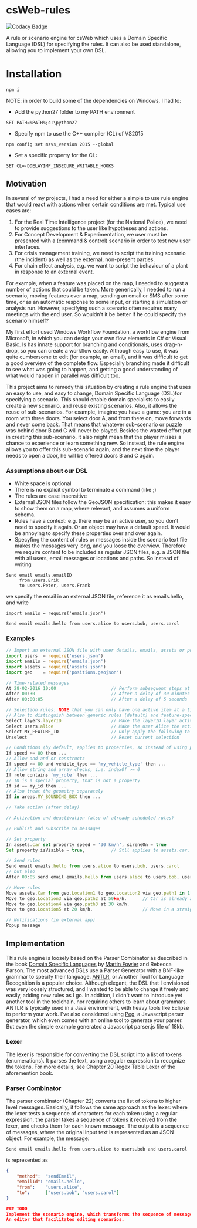 # csWeb-rules

[![Codacy Badge](https://api.codacy.com/project/badge/Grade/efb85676367f40feaad5437ba24fe7c5)](https://www.codacy.com/app/erikvullings/csWeb-rules?utm_source=github.com&utm_medium=referral&utm_content=TNOCS/csWeb-rules&utm_campaign=badger)

A rule or scenario engine for csWeb which uses a Domain Specific Language (DSL) for specifying the rules. It can also be used standalone, allowing you to implement your own DSL.

# Installation

```shell
npm i
```
NOTE: in order to build some of the dependencies on Windows, I had to:
- Add the python27 folder to my PATH environment
```shell
SET PATH=%PATH%;c:\python27
```
- Specify npm to use the C++ compiler (CL) of VS2015
```shell
npm config set msvs_version 2015 --global
```
- Set a specific property for the CL:
```shell
SET CL=-DDELAYIMP_INSECURE_WRITABLE_HOOKS
```

## Motivation
In several of my projects, I had a need for either a simple to use rule engine that would react with actions when certain conditions are met.
Typical use cases are:
1. For the Real Time Intelligence project (for the National Police), we need to provide suggestions to the user like hypotheses and actions.
2. For Concept Development & Experimentation, we user must be presented with a (command & control) scenario in order to test new user interfaces.
3. For crisis management training, we need to script the training scenario (the incident) as well as the external, non-present parties.
4. For chain effect analysis, e.g. we want to script the behaviour of a plant in response to an external event.

For example, when a feature was placed on the map, I needed to suggest a number of actions that could be taken. More generically, I needed to run a scenario, moving features over a map, sending an email or SMS after some time, or as an automatic response to some input, or starting a simulation or analysis run. However, specifying such a scenario often requires many meetings with the end user. So wouldn't it be better if he could specify the scenario himself?

My first effort used Windows Workflow Foundation, a workflow engine from Microsoft, in which you can design your own flow elements in C# or Visual Basic. Is has innate support for branching and conditionals, uses drag-n-drop, so you can create a workflow easily. Although easy to use, it was quite cumbersome to edit (for example, an email), and it was difficult to get a good overview of the complete flow. Especially branching made it difficult to see what was going to happen, and getting a good understanding of what would happen in parallel was difficult too.

This project aims to remedy this situation by creating a rule engine that uses an easy to use, and easy to change, Domain Specific Language (DSL)for specifying a scenario. This should enable domain specialists to easily create a new scenario, and reuse existing scenarios. Also, it allows the reuse of sub-scenarios. For example, imagine you have a game: you are in a room with three doors. You select door A, and from there on, move forwards and never come back. That means that whatever sub-scenario or puzzle was behind door B and C will never be played. Besides the wasted effort put in creating this sub-scenario, it also might mean that the player misses a chance to experience or learn something new. So instead, the rule engine allows you to offer this sub-scenario again, and the next time the player needs to open a door, he will be offered doors B and C again.

### Assumptions about our DSL

* White space is optional
* There is no explicit symbol to terminate a command (like ;)
* The rules are case insensitive
* External JSON files follow the GeoJSON specification: this makes it easy to show them on a map, where relevant, and assumes a uniform schema.
* Rules have a context: e.g. there may be an active user, so you don't need to specify it again. Or an object may have a default speed. It would be annoying to specify these properties over and over again.
* Specyfing the content of rules or messages inside the scenario text file makes the messages very long, and you loose the overview.
Therefore we require content to be included as regular JSON files, e.g. a JSON file with all users, email messages or locations and paths. So  instead of writing
```
Send email emails.emailID
	 from users.Erik
	 to users.Peter, users.Frank
```
we specify the email in an external JSON file, reference it as emails.hello, and write
```
import emails = require('emails.json')

Send email emails.hello from users.alice to users.bob, users.carol
```


### Examples
```javascript
// Import an external JSON file with user details, emails, assets or positions
import users  = require('users.json')
import emails = require('emails.json')
import assets = require('assets.json')
import geo 	  = require('positions.geojson')

// Time-related messages
At 28-02-2016 10:00                     // Perform subsequent steps at a certain time
After 00:30                             // After a delay of 30 minutes
After 00:00:05                          // After a delay of 5 seconds

// Selection rules: NOTE that you can only have one active item at a time
// Also to distinguish between generic rules (default) and feature-specific rules
Select layers.layerID                   // Make the layerID layer active, so subsequent rules apply to it.
Select users.alice                      // Make the user Alice the active user
Select MY_FEATURE_ID					// Only apply the following to item with ID === MY_FEATURE_ID
Unselect								// Reset current selection

// Conditions (by default, applies to properties, so instead of using property speed, just use speed.
If speed >= 80 then ...
// Allow and and or constructs
If speed >= 80 and vehicle_type == 'my_vehicle_type' then ...
// Allow string and array checks, i.e. indexOf >= 0
If role contains 'my_role' then ...
// ID is a special property, that is not a property
If id == my_id then ...
// Also treat the geometry separately
If in areas.MY_BOUNDING_BOX then ...

// Take action (after delay)

// Activation and deactivation (also of already scheduled rules)

// Publish and subscribe to messages

// Set property
In assets.car set property speed = '30 km/h', sireneOn = true
Set property isVisible = true,          // Stll applies to assets.car. It is further assumed there is an active layer, e.g. it was preceded by a Select layers.layerID

// Send rules
Send email emails.hello from users.alice to users.bob, users.carol
// but also
After 00:05 send email emails.hello from users.alice to users.bob, users.carol

// Move rules
Move assets.Car from geo.Location1 to geo.Location2 via geo.path1 in 1 hour.
Move to geo.Location3 via geo.path2 at 50km/h.      // Car is already assumed to be active and have a location
Move to geo.Location4 via geo.path3 at 30 km/h.
Move to geo.Location5 at 20 km/h.                   // Move in a straight line

// Notifications (in external app)
Popup message

```

## Implementation
This rule engine is loosely based on the Parser Combinator as described in the book [Domain Specific Languages](https://books.google.nl/books?id=ri1muolw_YwC&hl=nl) by [Martin Fowler](http://www.martinfowler.com/) and Rebecca Parson. The most advanced DSLs use a Parser Generator with a BNF-like grammar to specify their language. [ANTLR](http://www.antlr.org), or Another Tool for Language Recognition is a popular choice. Although elegant, the DSL that I envisioned was very loosely structured, and I wanted to be able to change it freely and easily, adding new rules as I go. In addition, I didn't want to introduce yet another tool in the toolchain, nor requiring others to learn about grammars. ANTLR is typically used in a Java environment, with heavy tools like Eclipse to perform your work. I've also considered using [Peg](https://github.com/pegjs/pegjs), a Javascript parser generator, which even comes with an online tool to generate your parser. But even the simple example generated a Javascript parser.js file of 18kb.


### Lexer
The lexer is responsible for converting the DSL script into a list of tokens (enumerations). It parses the text, using a regular expression to recognize the tokens. For more details, see Chapter 20 Regex Table Lexer of the aforemention book.

### Parser Combinator
The parser combinator (Chapter 22) converts the list of tokens to higher level messages. Basically, it follows the same approach as the lexer: where the lexer tests a sequence of characters for each token using a regular expression, the parser takes a sequence of tokens it received from the lexer, and checks them for each known message. The output is a sequence of messages, where the original input text is represented as an JSON object. For example, the message:
```
Send email emails.hello from users.alice to users.bob and users.carol
```
is represented as
```json
{
    "method":  "sendEmail",
    "emailId": "emails.hello",
    "from":    "users.alice",
    "to":      ["users.bob", "users.carol"]
}

### TODO
Implement the scenario engine, which transforms the sequence of messages to code.
An editor that facilitates editing scenarios.
